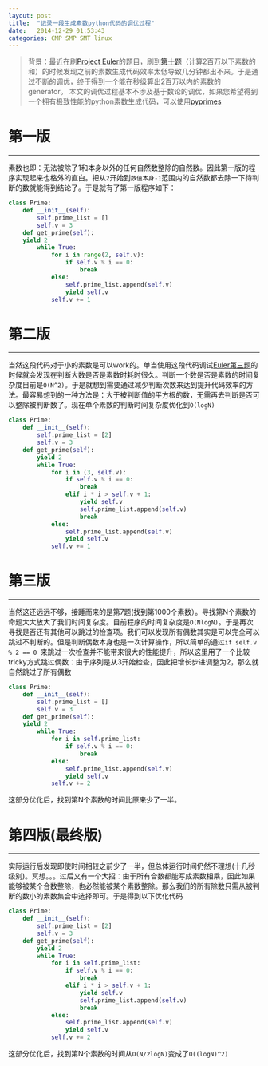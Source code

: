 ```yaml
---
layout: post
title:  "记录一段生成素数python代码的调优过程"
date:   2014-12-29 01:53:43
categories: CMP SMP SMT linux
---
```


>背景：最近在刷[Project Euler](https://projecteuler.net)的题目，刷到[第十题](https://projecteuler.net/problem=10)（计算2百万以下素数的和）的时候发现之前的素数生成代码效率太低导致几分钟都出不来。于是通过不断的调优，终于得到一个能在秒级算出2百万以内的素数的generator。
本文的调优过程基本不涉及基于数论的调优，如果您希望得到一个拥有极致性能的python素数生成代码，可以使用[pyprimes](https://pypi.python.org/pypi/pyprimes)


# 第一版
---

素数也即：无法被除了1和本身以外的任何自然数整除的自然数。因此第一版的程序实现起来也格外的直白。把从`2`开始到`数值本身-1`范围内的自然数都去除一下待判断的数就能得到结论了。于是就有了第一版程序如下：

~~~ python
class Prime:
    def __init__(self):
        self.prime_list = []
        self.v = 3
    def get_prime(self):
	yield 2
        while True:
            for i in range(2, self.v):
                if self.v % i == 0:
                    break
            else:
                self.prime_list.append(self.v)
                yield self.v
            self.v += 1
~~~

# 第二版
---

当然这段代码对于小的素数是可以work的。单当使用这段代码调试[Euler第三题](https://projecteuler.net/problem=10)的时候就会发现在判断大数是否是素数时耗时很久。判断一个数是否是素数的时间复杂度目前是`O(N^2)`。于是就想到需要通过减少判断次数来达到提升代码效率的方法。最容易想到的一种方法是：大于被判断值的平方根的数，无需再去判断是否可以整除被判断数了。现在单个素数的判断时间复杂度优化到`O(logN)`

					
~~~ python
class Prime:
    def __init__(self):
        self.prime_list = [2]
        self.v = 3
    def get_prime(self):
        yield 2
        while True:
            for i in (3, self.v):
                if self.v % i == 0:
                    break
                elif i * i > self.v + 1:
                    yield self.v
                    self.prime_list.append(self.v)
                    break
            else:
                self.prime_list.append(self.v)
                yield self.v
            self.v += 1
~~~


# 第三版
---

当然这还远远不够，接踵而来的是第7题(找到第1000个素数）。寻找第N个素数的命题大大放大了我们时间复杂度。目前程序的时间复杂度是`O(NlogN)`。于是再次寻找是否还有其他可以跳过的检查项。我们可以发现所有偶数其实是可以完全可以跳过不判断的。但是判断偶数本身也是一次计算操作，所以简单的通过`if self.v % 2 == 0 `来跳过一次检查并不能带来很大的性能提升，所以这里用了一个比较tricky方式跳过偶数：由于序列是从3开始检查，因此把增长步进调整为2，那么就自然跳过了所有偶数

~~~ python
class Prime:
    def __init__(self):
        self.prime_list = []
        self.v = 3
    def get_prime(self):
	yield 2
        while True:
            for i in self.prime_list:
                if self.v % i == 0:
                    break
            else:
                self.prime_list.append(self.v)
                yield self.v
            self.v += 2
~~~
这部分优化后，找到第N个素数的时间比原来少了一半。


# 第四版(最终版)
---

实际运行后发现即使时间相较之前少了一半，但总体运行时间仍然不理想(十几秒级别)。冥想。。。过后又有一个大招：由于所有合数都能写成素数相乘，因此如果能够被某个合数整除，也必然能被某个素数整除。那么我们的所有除数只需从被判断的数小的素数集合中选择即可。于是得到以下优化代码

~~~ python
class Prime:
    def __init__(self):
        self.prime_list = [2]
        self.v = 3
    def get_prime(self):
        yield 2
        while True:
            for i in self.prime_list:
                if self.v % i == 0:
                    break
                elif i * i > self.v + 1:
                    yield self.v
                    self.prime_list.append(self.v)
                    break
            else:
                self.prime_list.append(self.v)
                yield self.v
            self.v += 2
~~~
这部分优化后，找到第N个素数的时间从`O(N/2logN)`变成了`O((logN)^2)`


